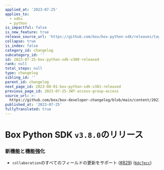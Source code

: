 ```yaml
---
applied_at: '2023-07-25'
applies_to:
  - sdks
  - python
is_impactful: false
is_new_feature: true
release_source_url: 'https://github.com/box/box-python-sdk/releases/tag/v3.8.0'
collapse: true
is_index: false
category_id: changelog
subcategory_id: ''
id: 2023-07-25-box-python-sdk-v380-released
rank: null
total_steps: null
type: changelog
sibling_id: ''
parent_id: changelog
next_page_id: 2023-08-01-box-python-sdk-v381-released
previous_page_id: 2023-07-25-JWT-access-group-access
source_url: >-
  https://github.com/box/box-developer-changelog/blob/main/content/2023/07-25-box-python-sdk-v380-released.md
published_at: '2023-07-25'
fullyTranslated: true
---
```

# Box Python SDK `v3.8.0`のリリース

### 新機能と機能強化

* `collaboration`のすべてのフィールドの更新をサポート ([#829][1]) ([`6dc7ecc`][2])

[1]: https://github.com/box/box-python-sdk/issues/829

[2]: https://github.com/box/box-python-sdk/commit/6dc7ecc6f9c94e7531c4147a3645927b85928b2c
